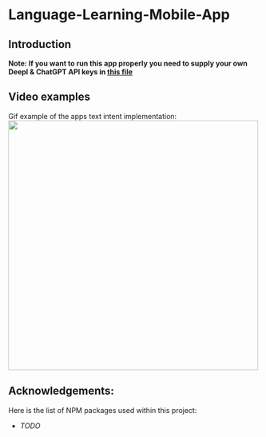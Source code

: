 # Language-Learning-Mobile-App
## Introduction
<b>Note: If you want to run this app properly you need to supply your own Deepl & ChatGPT API keys in [this file](https://github.com/Dropmajor/Language-Learning-Mobile-App/blob/main/Flashcard-App/components/APIDataHandler.js)</b>
## Video examples
Gif example of the apps text intent implementation:<br/>
<img src="/Examples/TextIntentExample.gif" height="500">

## Acknowledgements:
Here is the list of NPM packages used within this project:
 - *TODO*
